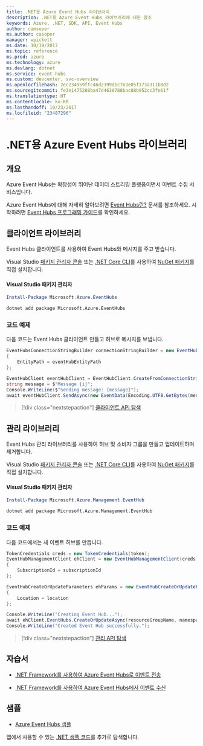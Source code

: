 ```yaml
---
title: .NET용 Azure Event Hubs 라이브러리
description: .NET용 Azure Event Hubs 라이브러리에 대한 참조
keywords: Azure, .NET, SDK, API, Event Hubs
author: camsoper
ms.author: casoper
manager: wpickett
ms.date: 10/19/2017
ms.topic: reference
ms.prod: azure
ms.technology: azure
ms.devlang: dotnet
ms.service: event-hubs
ms.custom: devcenter, svc-overview
ms.openlocfilehash: 2ec234959ffc46d2399d1c763e05f173a311b0d2
ms.sourcegitcommit: fe3e1475208ba47d4630788bac88b952cc3fe61f
ms.translationtype: HT
ms.contentlocale: ko-KR
ms.lasthandoff: 10/23/2017
ms.locfileid: "23487296"
---
```

# <a name="azure-event-hubs-libraries-for-net"></a>.NET용 Azure Event Hubs 라이브러리

## <a name="overview"></a>개요

Azure Event Hubs는 확장성이 뛰어난 데이터 스트리밍 플랫폼이면서 이벤트 수집 서비스입니다.

Azure Event Hubs에 대해 자세히 알아보려면 [Event Hubs란?](/azure/event-hubs/event-hubs-what-is-event-hubs) 문서를 참조하세요.  시작하려면 [Event Hubs 프로그래밍 가이드](/azure/event-hubs/event-hubs-programming-guide)를 확인하세요.

## <a name="client-library"></a>클라이언트 라이브러리

Event Hubs 클라이언트를 사용하여 Event Hubs와 메시지를 주고 받습니다.

Visual Studio [패키지 관리자 콘솔][PackageManager] 또는 [.NET Core CLI][DotNetCLI]를 사용하여 [NuGet 패키지](https://www.nuget.org/packages/Microsoft.Azure.EventHubs)를 직접 설치합니다.

#### <a name="visual-studio-package-manager"></a>Visual Studio 패키지 관리자

```powershell
Install-Package Microsoft.Azure.EventHubs
```

```bash
dotnet add package Microsoft.Azure.EventHubs
```

### <a name="code-example"></a>코드 예제

다음 코드는 Event Hubs 클라이언트 만들고 허브로 메시지를 보냅니다.

```csharp
EventHubsConnectionStringBuilder connectionStringBuilder = new EventHubsConnectionStringBuilder(eventHubConnectionString)
{
    EntityPath = eventHubEntityPath
};

EventHubClient eventHubClient = EventHubClient.CreateFromConnectionString(connectionStringBuilder.ToString());
string message = $"Message {i}";
Console.WriteLine($"Sending message: {message}");
await eventHubClient.SendAsync(new EventData(Encoding.UTF8.GetBytes(message)));
```

> [!div class="nextstepaction"]
> [클라이언트 API 탐색](/dotnet/api/overview/azure/eventhub/client)

## <a name="management-library"></a>관리 라이브러리

Event Hubs 관리 라이브러리를 사용하여 허브 및 소비자 그룹을 만들고 업데이트하며 제거합니다.

Visual Studio [패키지 관리자 콘솔][PackageManager] 또는 [.NET Core CLI][DotNetCLI]를 사용하여 [NuGet 패키지](https://www.nuget.org/packages/Microsoft.Azure.Management.EventHub)를 직접 설치합니다.

#### <a name="visual-studio-package-manager"></a>Visual Studio 패키지 관리자

```powershell
Install-Package Microsoft.Azure.Management.EventHub
```

```bash
dotnet add package Microsoft.Azure.Management.EventHub
```

### <a name="code-example"></a>코드 예제

다음 코드에서는 새 이벤트 허브를 만듭니다.

```csharp
TokenCredentials creds = new TokenCredentials(token);
EventHubManagementClient ehClient = new EventHubManagementClient(creds)
{
    SubscriptionId = subscriptionId
};

EventHubCreateOrUpdateParameters ehParams = new EventHubCreateOrUpdateParameters()
{
    Location = location
};

Console.WriteLine("Creating Event Hub...");
await ehClient.EventHubs.CreateOrUpdateAsync(resourceGroupName, namespaceName, EventHubName, ehParams);
Console.WriteLine("Created Event Hub successfully.");
```

> [!div class="nextstepaction"]
> [관리 API 탐색](/dotnet/api/overview/azure/eventhub/management)

## <a name="tutorials"></a>자습서

* [.NET Framework를 사용하여 Azure Event Hubs로 이벤트 전송](/azure/event-hubs/event-hubs-dotnet-framework-getstarted-send)

* [.NET Framework를 사용하여 Azure Event Hubs에서 이벤트 수신](/azure/event-hubs/event-hubs-dotnet-framework-getstarted-receive-eph)

## <a name="samples"></a>샘플

* [Azure Event Hubs 샘플](https://github.com/Azure/azure-event-hubs/tree/master/samples)

앱에서 사용할 수 있는 [.NET 샘플 코드](https://azure.microsoft.com/resources/samples/?platform=dotnet)를 추가로 탐색합니다.

[PackageManager]: https://docs.microsoft.com/nuget/tools/package-manager-console
[DotNetCLI]: https://docs.microsoft.com/dotnet/core/tools/dotnet-add-package
